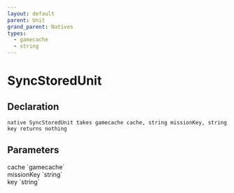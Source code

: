 ```yaml
---
layout: default
parent: Unit
grand_parent: Natives
types:
  - gamecache
  - string
---
```


# SyncStoredUnit

## Declaration

```
native SyncStoredUnit takes gamecache cache, string missionKey, string key returns nothing
```

## Parameters
<dl>
  <dt>cache `gamecache`</dt>
  <dd></dd>

  <dt>missionKey `string`</dt>
  <dd></dd>

  <dt>key `string`</dt>
  <dd></dd>
</dl>